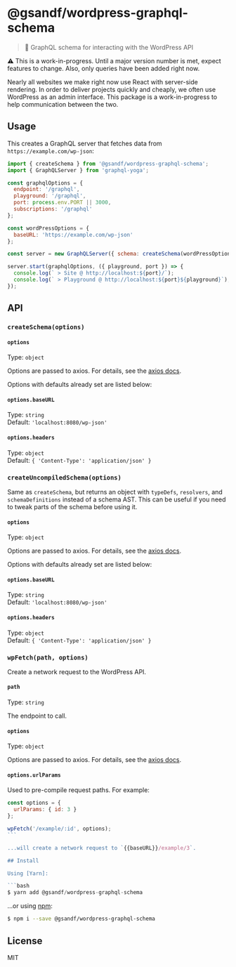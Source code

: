 # @gsandf/wordpress-graphql-schema

> 🤝 GraphQL schema for interacting with the WordPress API

⚠️ This is a work-in-progress. Until a major version number is met, expect
features to change. Also, only queries have been added right now.

Nearly all websites we make right now use React with server-side rendering. In
order to deliver projects quickly and cheaply, we often use WordPress as an
admin interface. This package is a work-in-progress to help communication
between the two.

## Usage

This creates a GraphQL server that fetches data from `https://example.com/wp-json`:

```js
import { createSchema } from '@gsandf/wordpress-graphql-schema';
import { GraphQLServer } from 'graphql-yoga';

const graphqlOptions = {
  endpoint: '/graphql',
  playground: '/graphql',
  port: process.env.PORT || 3000,
  subscriptions: '/graphql'
};

const wordPressOptions = {
  baseURL: 'https://example.com/wp-json'
};

const server = new GraphQLServer({ schema: createSchema(wordPressOptions) });

server.start(graphqlOptions, ({ playground, port }) => {
  console.log(` > Site @ http://localhost:${port}/`);
  console.log(` > Playground @ http://localhost:${port}${playground}`);
});
```

## API

### `createSchema(options)`

#### `options`

Type: `object`

Options are passed to axios. For details, see the [axios
docs](https://github.com/axios/axios#request-config).

Options with defaults already set are listed below:

#### `options.baseURL`

Type: `string`<br />
Default: `'localhost:8080/wp-json'`

#### `options.headers`

Type: `object`<br />
Default: `{ 'Content-Type': 'application/json' }`

### `createUncompiledSchema(options)`

Same as `createSchema`, but returns an object with `typeDefs`, `resolvers`, and
`schemaDefinitions` instead of a schema AST. This can be useful if you need to
tweak parts of the schema before using it.

#### `options`

Type: `object`

Options are passed to axios. For details, see the [axios
docs](https://github.com/axios/axios#request-config).

Options with defaults already set are listed below:

#### `options.baseURL`

Type: `string`<br />
Default: `'localhost:8080/wp-json'`

#### `options.headers`

Type: `object`<br />
Default: `{ 'Content-Type': 'application/json' }`

### `wpFetch(path, options)`

Create a network request to the WordPress API.

#### `path`

Type: `string`

The endpoint to call.

#### `options`

Type: `object`

Options are passed to axios. For details, see the [axios
docs](https://github.com/axios/axios#request-config).

#### `options.urlParams`

Used to pre-compile request paths. For example:

````js
const options = {
  urlParams: { id: 3 }
};

wpFetch('/example/:id', options);
```

...will create a network request to `{{baseURL}}/example/3`.

## Install

Using [Yarn]:

```bash
$ yarn add @gsandf/wordpress-graphql-schema
````

…or using [npm]:

```bash
$ npm i --save @gsandf/wordpress-graphql-schema
```

## License

MIT

[npm]: https://www.npmjs.com/
[yarn]: https://yarnpkg.com/
